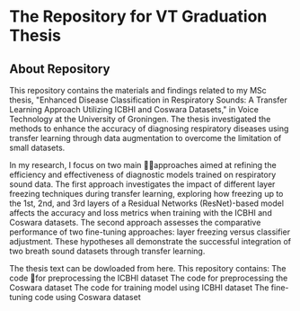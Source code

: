 # The Repository for VT Graduation Thesis

## About Repository
This repository contains the materials and findings related to my MSc thesis, "Enhanced Disease Classification in Respiratory Sounds: A Transfer Learning Approach Utilizing ICBHI and Coswara Datasets," in Voice Technology at the University of Groningen. The thesis investigated the methods to enhance the accuracy of diagnosing respiratory diseases using transfer learning through data augmentation to overcome the limitation of small datasets. 

In my research, I focus on two main approaches aimed at refining the efficiency and effectiveness of diagnostic models trained on respiratory sound data. The first approach investigates the impact of different layer freezing techniques during transfer learning, exploring how freezing up to the 1st, 2nd, and 3rd layers of a Residual Networks (ResNet)-based model affects the accuracy and loss metrics when training with the ICBHI and Coswara datasets. 
The second approach assesses the comparative performance of two fine-tuning approaches: layer freezing versus classifier adjustment. These hypotheses all demonstrate the successful integration of two breath sound datasets through transfer learning.

The thesis text can be dowloaded from here.
This repository contains:
The code for preprocessing the ICBHI dataset
The code for preprocessing the Coswara dataset
The code for training model using ICBHI dataset
The fine-tuning code using Coswara dataset
